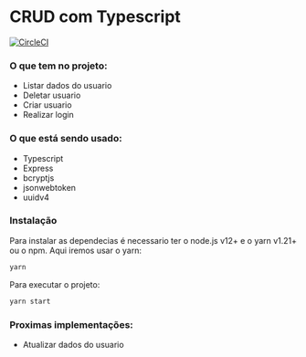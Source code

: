 # CRUD com Typescript
[![CircleCI](https://circleci.com/gh/siimaoo/crud-typescript.svg?style=shield)](https://circleci.com/gh/siimaoo/crud-typescript)

### O que tem no projeto:

  - Listar dados do usuario
  - Deletar usuario
  - Criar usuario
  - Realizar login

### O que está sendo usado:
  - Typescript
  - Express
  - bcryptjs
  - jsonwebtoken
  - uuidv4

### Instalação

Para instalar as dependecias é necessario ter o node.js v12+ e o yarn v1.21+ ou o npm.
Aqui iremos usar o yarn: 

```sh
yarn
```

Para executar o projeto: 

```sh
yarn start
```

### Proximas implementações:

- Atualizar dados do usuario
